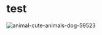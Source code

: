 # test

![animal-cute-animals-dog-59523](https://user-images.githubusercontent.com/42014727/50531860-95938000-0ade-11e9-968a-3b577a5e9494.jpg)
